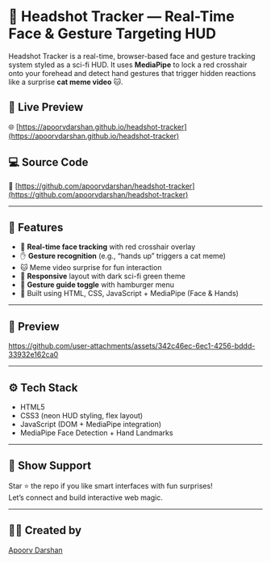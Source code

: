 # 🎯 Headshot Tracker — Real-Time Face & Gesture Targeting HUD

Headshot Tracker is a real-time, browser-based face and gesture tracking system styled as a sci-fi HUD. It uses **MediaPipe** to lock a red crosshair onto your forehead and detect hand gestures that trigger hidden reactions like a surprise **cat meme video** 🐱.

## 🔗 Live Preview

🌐 [https://apoorvdarshan.github.io/headshot-tracker](https://apoorvdarshan.github.io/headshot-tracker)

## 💻 Source Code

📂 [https://github.com/apoorvdarshan/headshot-tracker](https://github.com/apoorvdarshan/headshot-tracker)

---

## 🧠 Features

- 🎯 **Real-time face tracking** with red crosshair overlay  
- ✋ **Gesture recognition** (e.g., “hands up” triggers a cat meme)  
- 🐱 Meme video surprise for fun interaction  
- 📱 **Responsive** layout with dark sci-fi green theme  
- 🍔 **Gesture guide toggle** with hamburger menu  
- 💾 Built using HTML, CSS, JavaScript + MediaPipe (Face & Hands)

---

## 📸 Preview

https://github.com/user-attachments/assets/342c46ec-6ec1-4256-bddd-33932e162ca0

---

## ⚙️ Tech Stack

- HTML5  
- CSS3 (neon HUD styling, flex layout)  
- JavaScript (DOM + MediaPipe integration)  
- MediaPipe Face Detection + Hand Landmarks  

---

## 🙌 Show Support

Star ⭐ the repo if you like smart interfaces with fun surprises!  
Let’s connect and build interactive web magic.

---

## 👨‍💻 Created by

[Apoorv Darshan](https://github.com/apoorvdarshan)
